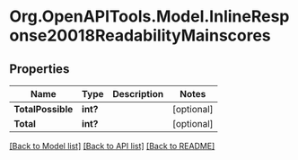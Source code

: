 # Org.OpenAPITools.Model.InlineResponse20018ReadabilityMainscores

## Properties

Name | Type | Description | Notes
------------ | ------------- | ------------- | -------------
**TotalPossible** | **int?** |  | [optional] 
**Total** | **int?** |  | [optional] 

[[Back to Model list]](../README.md#documentation-for-models) [[Back to API list]](../README.md#documentation-for-api-endpoints) [[Back to README]](../README.md)

